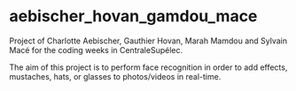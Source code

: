 ﻿# aebischer_hovan_gamdou_mace

Project of Charlotte Aebischer, Gauthier Hovan, Marah Mamdou and Sylvain Macé for the coding weeks in CentraleSupélec.

 The aim of this project is to perform face recognition in order to add effects, mustaches, hats, or glasses to photos/videos in real-time.